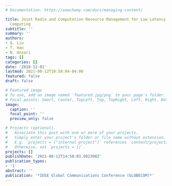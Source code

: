 ```yaml
---
# Documentation: https://wowchemy.com/docs/managing-content/

title: Joint Radio and Computation Resource Management for Low Latency Mobile Edge
  Computing
subtitle: ''
summary: ''
authors:
- Q. Liu
- T. Han
- N. Ansari
tags: []
categories: []
date: '2018-12-01'
lastmod: 2021-08-12T10:58:04-04:00
featured: false
draft: false

# Featured image
# To use, add an image named `featured.jpg/png` to your page's folder.
# Focal points: Smart, Center, TopLeft, Top, TopRight, Left, Right, BottomLeft, Bottom, BottomRight.
image:
  caption: ''
  focal_point: ''
  preview_only: false

# Projects (optional).
#   Associate this post with one or more of your projects.
#   Simply enter your project's folder or file name without extension.
#   E.g. `projects = ["internal-project"]` references `content/project/deep-learning/index.md`.
#   Otherwise, set `projects = []`.
projects: []
publishDate: '2021-08-12T14:58:03.602398Z'
publication_types:
- '1'
abstract: ''
publication: '*IEEE Global Communications Conference (GLOBECOM)*'
---
```

